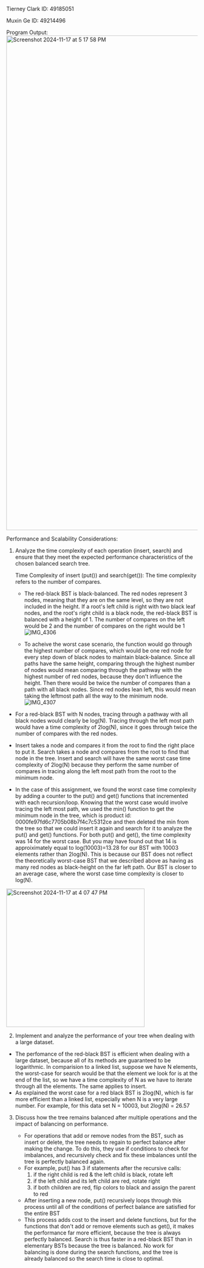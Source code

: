Tierney Clark ID: 49185051

Muxin Ge ID: 49214496

Program Output:
<img width="1300" alt="Screenshot 2024-11-17 at 5 17 58 PM" src="https://github.com/user-attachments/assets/657a0f65-062b-4238-9424-3220545a02fc">


Performance and Scalability Considerations:

1. Analyze the time complexity of each operation (insert, search) and ensure that they meet the expected performance characteristics of the chosen balanced search tree.

   Time Complexity of insert (put()) and search(get()): The time complexity refers to the number of compares.
   - The red-black BST is black-balanced. The red nodes represent 3 nodes, meaning that they are on the same level, so they are not included in the height. If a root's left child is right with two black leaf nodes, and the root's right child is a black node, the red-black BST is balanced with a height of 1. The number of compares on the left would be 2 and the number of compares on the right would be 1
  ![IMG_4306](https://github.com/user-attachments/assets/01cb5460-6434-4636-b468-5fd6c96b600b)

   -  To acheive the worst case scenario, the function would go through the highest number of compares, which would be one red node for every step down of black nodes to maintain black-balance. Since all paths have the same height, comparing through the highest number of nodes would mean comparing through the pathway with the highest number of red nodes, because they don't influence the height. Then there would be twice the number of compares than a path with all black nodes. Since red nodes lean left, this would mean taking the leftmost path all the way to the minimum node.
![IMG_4307](https://github.com/user-attachments/assets/19d9fc14-1011-43b4-ad26-b0ce8f457802)

- For a red-black BST with N nodes, tracing through a pathway with all black nodes would clearly be log(N). Tracing through the left most path would have a time complexity of 2log(N), since it goes through twice the number of compares with the red nodes.
  
- Insert takes a node and compares it from the root to find the right place to put it. Search takes a node and compares from the root to find that node in the tree. Insert and search will have the same worst case time complexity of 2log(N) because they perform the same number of compares in tracing along the left most path from the root to the minimum node.

- In the case of this assignment, we found the worst case time complexity by adding a counter to the put() and get() functions that incremented with each recursion/loop. Knowing that the worst case would involve tracing the left most path, we used the min() function to get the minimum node in the tree, which is product id:
0000fe97fd6c7705b08b7f4c7c5312ce
and then deleted the min from the tree so that we could insert it again and search for it to analyze the put() and get() functions. For both put() and get(), the time complexity was 14 for the worst case. But you may have found out that 14 is approiximately equal to log(10003)=13.28 for our BST with 10003 elements rather than 2log(N). This is because our BST does not reflect the theoretically worst-case BST that we described above as having as many red nodes as black-height on the far left path. Our BST is closer to an average case, where the worst case time complexity is closer to log(N). 
<img width="364" alt="Screenshot 2024-11-17 at 4 07 47 PM" src="https://github.com/user-attachments/assets/a8d48b98-f539-477a-9750-0f0441d8a5f2">

2. Implement and analyze the performance of your tree when dealing with a large dataset.

  - The perfomance of the red-black BST is efficient when dealing with a large dataset, because all of its methods are guaranteed to be logarithmic. In comparision to a linked list, suppose we have N elements, the worst-case for search would be that the element we look for is at the end of the list, so we have a time complexity of N as we have to iterate through all the elements. The same applies to insert.
  - As explained the worst case for a red black BST is 2log(N), which is far more efficient than a linked list, especially when N is a very large number. For example, for this data set N = 10003, but 2log(N) = 26.57

3. Discuss how the tree remains balanced after multiple operations and the impact of balancing on performance.

   - For operations that add or remove nodes from the BST, such as insert or delete, the tree needs to regain to perfect balance after making the change. To do this, they use if conditions to check for imbalances, and recursively check and fix these imbalances until the tree is perfectly balanced again.
   - For example, put() has 3 if statements after the recursive calls:
     1) if the right child is red & the left child is black, rotate left
     2) if the left child and its left child are red, rotate right
     3) if both children are red, flip colors to black and assign the parent to red
   - After inserting a new node, put() recursively loops through this process until all of the conditions of perfect balance are satisfied for the entire BST
   - This process adds cost to the insert and delete functions, but for the functions that don't add or remove elements such as get(), it makes the performance far more efficient, because the tree is always perfectly balanced. Search is thus faster in a red-black BST than in elementary BSTs because the tree is balanced. No work for balancing is done during the search functions, and the tree is already balanced so the search time is close to optimal.





